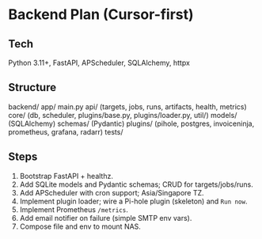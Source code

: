 # Backend Plan (Cursor-first)

## Tech
Python 3.11+, FastAPI, APScheduler, SQLAlchemy, httpx

## Structure
backend/
  app/
    main.py
    api/ (targets, jobs, runs, artifacts, health, metrics)
    core/ (db, scheduler, plugins/base.py, plugins/loader.py, util/)
    models/ (SQLAlchemy)
    schemas/ (Pydantic)
    plugins/ (pihole, postgres, invoiceninja, prometheus, grafana, radarr)
  tests/

## Steps
1. Bootstrap FastAPI + healthz.
2. Add SQLite models and Pydantic schemas; CRUD for targets/jobs/runs.
3. Add APScheduler with cron support; Asia/Singapore TZ.
4. Implement plugin loader; wire a Pi-hole plugin (skeleton) and `Run now`.
5. Implement Prometheus `/metrics`.
6. Add email notifier on failure (simple SMTP env vars).
7. Compose file and env to mount NAS.
